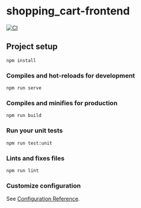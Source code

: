 # shopping_cart-frontend
[![CI](https://github.com/BartuOzturk/shopping_cart-frontend/actions/workflows/ci.yml/badge.svg)](https://github.com/BartuOzturk/shopping_cart-frontend/actions/workflows/ci.yml)
## Project setup
```
npm install
```

### Compiles and hot-reloads for development
```
npm run serve
```

### Compiles and minifies for production
```
npm run build
```

### Run your unit tests
```
npm run test:unit
```

### Lints and fixes files
```
npm run lint
```

### Customize configuration
See [Configuration Reference](https://cli.vuejs.org/config/).
